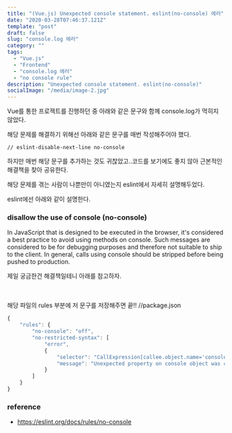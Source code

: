 ```yaml
---
title: "(Vue.js) Unexpected console statement. eslint(no-console) 에러"
date: "2020-03-28T07:46:37.121Z"
template: "post"
draft: false
slug: "console.log 에러"
category: ""
tags:
  - "Vue.js"
  - "Frontend"
  - "console.log 에러"
  - "no console rule"
description: "Unexpected console statement. eslint(no-console)"
socialImage: "/media/image-2.jpg"
---
```


Vue를 통한 프로젝트를 진행하던 중 아래와 같은 문구와 함께 console.log가 먹히지 않았다.

해당 문제를 해결하기 위해선 아래와 같은 문구를 매번 작성해주어야 했다.

`// eslint-disable-next-line no-console`

하지만 매번 해당 문구를 추가하는 것도 귀찮았고..코드를 보기에도 좋지 않아 근본적인 해결책을 찾아 공유한다.

해당 문제를 겪는 사람이 나뿐만이 아니였는지 eslint에서 자세히 설명해두었다.

eslint에선 아래와 같이 설명한다.

### disallow the use of console (no-console)

In JavaScript that is designed to be executed in the browser, it's considered a best practice to avoid using methods on console. Such messages are considered to be for debugging purposes and therefore not suitable to ship to the client. In general, calls using console should be stripped before being pushed to production.

제일 궁금한건 해결책일테니 아래를 참고하자.<br><br><br>

해당 파일의 rules 부분에 저 문구를 저장해주면 끝!!
//package.json

```js
{
    "rules": {
        "no-console": "off",
        "no-restricted-syntax": [
            "error",
            {
                "selector": "CallExpression[callee.object.name='console'][callee.property.name!=/^(log|warn|error|info|trace)$/]",
                "message": "Unexpected property on console object was called"
            }
        ]
    }
}

```

### reference

- https://eslint.org/docs/rules/no-console
